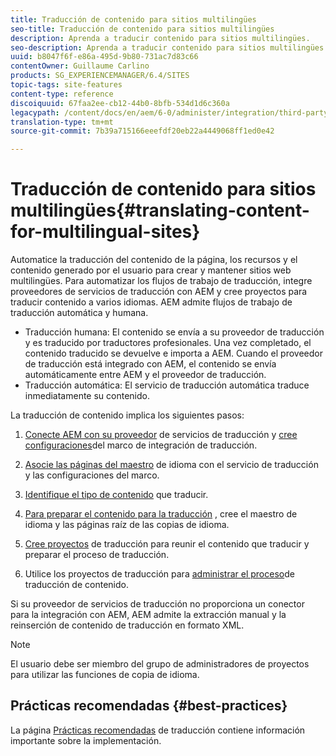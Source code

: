 ```yaml
---
title: Traducción de contenido para sitios multilingües
seo-title: Traducción de contenido para sitios multilingües
description: Aprenda a traducir contenido para sitios multilingües.
seo-description: Aprenda a traducir contenido para sitios multilingües.
uuid: b8047f6f-e86a-495d-9b80-731ac7d83c66
contentOwner: Guillaume Carlino
products: SG_EXPERIENCEMANAGER/6.4/SITES
topic-tags: site-features
content-type: reference
discoiquuid: 67faa2ee-cb12-44b0-8bfb-534d1d6c360a
legacypath: /content/docs/en/aem/6-0/administer/integration/third-party-services/machine-translation
translation-type: tm+mt
source-git-commit: 7b39a715166eeefdf20eb22a4449068ff1ed0e42

---
```



# Traducción de contenido para sitios multilingües{#translating-content-for-multilingual-sites}

Automatice la traducción del contenido de la página, los recursos y el contenido generado por el usuario para crear y mantener sitios web multilingües. Para automatizar los flujos de trabajo de traducción, integre proveedores de servicios de traducción con AEM y cree proyectos para traducir contenido a varios idiomas. AEM admite flujos de trabajo de traducción automática y humana.

* Traducción humana: El contenido se envía a su proveedor de traducción y es traducido por traductores profesionales. Una vez completado, el contenido traducido se devuelve e importa a AEM. Cuando el proveedor de traducción está integrado con AEM, el contenido se envía automáticamente entre AEM y el proveedor de traducción.
* Traducción automática: El servicio de traducción automática traduce inmediatamente su contenido.

La traducción de contenido implica los siguientes pasos:

1. [Conecte AEM con su proveedor](/help/sites-administering/tc-tic.md#connecting-to-a-translation-service-provider) de servicios de traducción y [cree configuraciones](/help/sites-administering/tc-tic.md)del marco de integración de traducción.

1. [Asocie las páginas del maestro](/help/sites-administering/tc-tic.md#configuring-pages-for-translation) de idioma con el servicio de traducción y las configuraciones del marco.
1. [Identifique el tipo de contenido](/help/sites-administering/tc-rules.md) que traducir.
1. [Para preparar el contenido para la traducción](/help/sites-administering/tc-prep.md) , cree el maestro de idioma y las páginas raíz de las copias de idioma.
1. [Cree proyectos](/help/sites-administering/tc-manage.md) de traducción para reunir el contenido que traducir y preparar el proceso de traducción.
1. Utilice los proyectos de traducción para [administrar el proceso](/help/sites-administering/tc-manage.md)de traducción de contenido.

Si su proveedor de servicios de traducción no proporciona un conector para la integración con AEM, AEM admite la extracción manual y la reinserción de contenido de traducción en formato XML.

>[!NOTE]
>
>El usuario debe ser miembro del grupo de administradores de proyectos para utilizar las funciones de copia de idioma.

## Prácticas recomendadas  {#best-practices}

La página [Prácticas recomendadas](/help/sites-administering/tc-bp.md) de traducción contiene información importante sobre la implementación.
